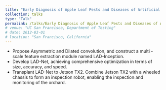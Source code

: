 ```yaml
---
title: "Early Diagnosis of Apple Leaf Pests and Diseases of Artificial Intelligence and Inspection Robots"
collection: talks
type: "Talk"
permalink: /talks/Early Diagnosis of Apple Leaf Pests and Diseases of Artificial Intelligence and Inspection Robots
# venue: "UC San Francisco, Department of Testing"
# date: 2012-03-01
# location: "San Francisco, California"
---
```


* Propose Asymmetric and Dilated convolution, and construct a multi - scale feature extraction module named LAD-Inception.
* Develop LAD-Net, achieving comprehensive optimization in terms of size, accuracy, and speed.
* Transplant LAD-Net to Jetson TX2. Combine Jetson TX2 with a wheeled chassis to form an inspection robot, enabling the inspection and monitoring of the orchard.